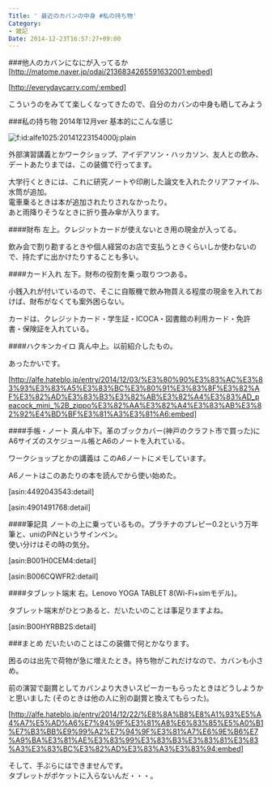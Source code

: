 ```yaml
---
Title: ' 最近のカバンの中身 #私の持ち物'
Category:
- 雑記
Date: 2014-12-23T16:57:27+09:00
---
```


 
###他人のカバンになにが入ってるか
[http://matome.naver.jp/odai/2136834265591632001:embed]

[http://everydaycarry.com/:embed]
 
こういうのをみてて楽しくなってきたので、自分のカバンの中身も晒してみよう


<!-- more -->


###私の持ち物 2014年12月ver
基本的にこんな感じ

<p><span itemscope itemtype="http://schema.org/Photograph"><img src="http://cdn-ak.f.st-hatena.com/images/fotolife/a/alfe1025/20141223/20141223154000.jpg" alt="f:id:alfe1025:20141223154000j:plain" title="f:id:alfe1025:20141223154000j:plain" class="hatena-fotolife" itemprop="image"></span></p>


外部演習講義とかワークショップ、アイデアソン・ハッカソン、友人との飲み、デートあたりまでは、この装備で行ってます。  

大学行くときには、これに研究ノートや印刷した論文を入れたクリアファイル、水筒が追加。  
電車乗るときは本が追加されたりされなかったり。  
あと雨降りそうなときに折り畳み傘が入ります。

####財布
左上。クレジットカードが使えないとき用の現金が入ってる。
  
飲み会で割り勘するときや個人経営のお店で支払うときくらいしか使わないので、持たずに出かけたりすることも多い。

####カード入れ
左下。財布の役割を乗っ取りつつある。  

小銭入れが付いているので、そこに自販機で飲み物買える程度の現金を入れておけば、財布がなくても案外困らない。  

カードは、クレジットカード・学生証・ICOCA・図書館の利用カード・免許書・保険証を入れている。

####ハクキンカイロ
真ん中上。以前紹介したもの。

あったかいです。

[http://alfe.hateblo.jp/entry/2014/12/03/%E3%80%90%E3%83%AC%E3%83%93%E3%83%A5%E3%83%BC%E3%80%91%E3%83%8F%E3%82%AF%E3%82%AD%E3%83%B3%E3%82%AB%E3%82%A4%E3%83%AD_peacock_mini_%2B_zippo%E3%82%AA%E3%82%A4%E3%83%AB%E3%82%92%E4%BD%BF%E3%81%A3%E3%81%A6:embed]


####手帳・ノート
真ん中下。革のブックカバー(神戸のクラフト市で買った)に A6サイズのスケジュール帳とA6のノートを入れている。
  
ワークショップとかの講義は このA6ノートにメモしています。

A6ノートはこのあたりの本を読んでから使い始めた。

[asin:4492043543:detail]


[asin:4901491768:detail]



####筆記具
ノートの上に乗っているもの。プラチナのプレピー0.2という万年筆と、uniのPiNというサインペン。  
使い分けはその時の気分。

[asin:B001H0CEM4:detail]

[asin:B006CQWFR2:detail]




####タブレット端末
右。Lenovo YOGA TABLET 8(Wi-Fi+simモデル)。  

タブレット端末がひとつあると、だいたいのことは事足りますよね。

[asin:B00HYRBB2S:detail]

###まとめ
だいたいのことはこの装備で何とかなります。  

困るのは出先で荷物が急に増えたとき。持ち物がこれだけなので、カバンも小さめ。  

前の演習で副賞としてカバンより大きいスピーカーもらったときはどうしようかと思いました (そのときは他の人に別の副賞と換えてもらった)。

[http://alfe.hateblo.jp/entry/2014/12/22/%E8%8A%B8%E8%A1%93%E5%A4%A7%E5%AD%A6%E7%94%9F%E3%81%A8%E6%83%85%E5%A0%B1%E7%B3%BB%E9%99%A2%E7%94%9F%E3%81%A7%E6%9E%B6%E7%A9%BA%E3%81%AE%E3%83%99%E3%83%B3%E3%83%81%E3%83%A3%E3%83%BC%E3%82%AD%E3%83%A3%E3%83%94:embed]

そして、手ぶらにはできませんです。  
タブレットがポケットに入らないんだ・・・。

